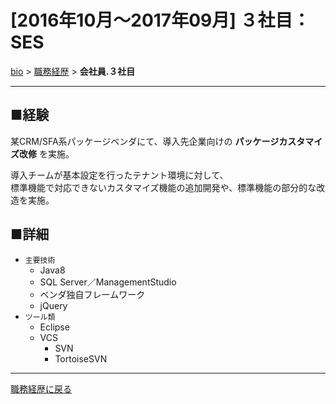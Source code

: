 # [2016年10月～2017年09月] ３社目：SES

[bio](../index.md) > [職務経歴](../business.md) > **会社員.３社目**

--------------------

## ■経験

某CRM/SFA系パッケージベンダにて、導入先企業向けの **パッケージカスタマイズ改修** を実施。

導入チームが基本設定を行ったテナント環境に対して、  
標準機能で対応できないカスタマイズ機能の追加開発や、標準機能の部分的な改造を実施。

## ■詳細

- `主要技術`
  - Java8
  - SQL Server／ManagementStudio
  - ベンダ独自フレームワーク
  - jQuery
- `ツール類`
  - Eclipse
  - VCS
    - SVN
    - TortoiseSVN


--------------------

[職務経歴に戻る](../business.md)
